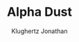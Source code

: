 ---
title: "Alpha Dust"
github: https://github.com/klugjo/hexo-theme-alpha-dust
demo: http://www.codeblocq.com/assets/projects/hexo-theme-alpha-dust/                       
author: Klughertz Jonathan
ssg:
  - Hexo
cms:
  - NoCms
---